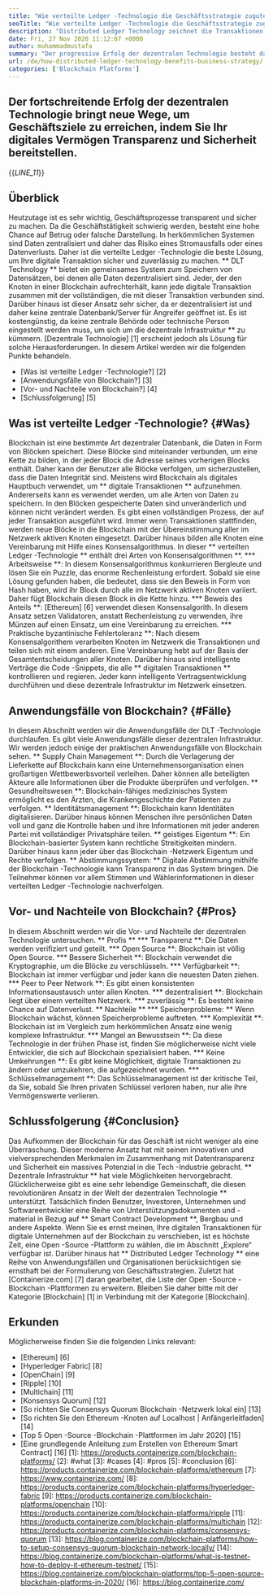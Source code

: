 ```yaml
---
title: "Wie verteilte Ledger -Technologie die Geschäftsstrategie zugute kommt" 
seoTitle: "Wie verteilte Ledger -Technologie die Geschäftsstrategie zugute kommt" 
description: "Distributed Ledger Technology zeichnet die Transaktionen auf eine nachvollziehbare Weise auf. In diesem Artikel geht es um die Auswirkungen der dezentralen Technologie auf die Wirtschaft." 
date: Fri, 27 Nov 2020 11:12:07 +0000
author: muhammadmustafa
summary: "Der progressive Erfolg der dezentralen Technologie besteht darin, neue Wege zu erreichen, um Geschäftsziele zu erreichen, indem Transparenz & amp; Sicherheit zu Ihren digitalen Vermögenswerten." 
url: /de/how-distributed-ledger-technology-benefits-business-strategy/
categories: ['Blockchain Platforms']
---
```


## Der fortschreitende Erfolg der dezentralen Technologie bringt neue Wege, um Geschäftsziele zu erreichen, indem Sie Ihr digitales Vermögen Transparenz und Sicherheit bereitstellen.
{{_LINE_11_}}

## Überblick
Heutzutage ist es sehr wichtig, Geschäftsprozesse transparent und sicher zu machen. Da die Geschäftstätigkeit schwierig werden, besteht eine hohe Chance auf Betrug oder falsche Darstellung. In herkömmlichen Systemen sind Daten zentralisiert und daher das Risiko eines Stromausfalls oder eines Datenverlusts. Daher ist die verteilte Ledger -Technologie die beste Lösung, um Ihre digitale Transaktion sicher und zuverlässig zu machen. ** DLT Technology ** bietet ein gemeinsames System zum Speichern von Datensätzen, bei denen alle Daten dezentralisiert sind. Jeder, der den Knoten in einer Blockchain aufrechterhält, kann jede digitale Transaktion zusammen mit der vollständigen, die mit dieser Transaktion verbunden sind. Darüber hinaus ist dieser Ansatz sehr sicher, da er dezentralisiert ist und daher keine zentrale Datenbank/Server für Angreifer geöffnet ist. Es ist kostengünstig, da keine zentrale Behörde oder technische Person eingestellt werden muss, um sich um die dezentrale Infrastruktur ** zu kümmern. [Dezentrale Technologie] [1] erscheint jedoch als Lösung für solche Herausforderungen.
In diesem Artikel werden wir die folgenden Punkte behandeln.
  * [Was ist verteilte Ledger -Technologie?] [2]
  * [Anwendungsfälle von Blockchain?] [3]
  * [Vor- und Nachteile von Blockchain?] [4]
  * [Schlussfolgerung] [5]

## Was ist verteilte Ledger -Technologie? {#Was}
Blockchain ist eine bestimmte Art dezentraler Datenbank, die Daten in Form von Blöcken speichert. Diese Blöcke sind miteinander verbunden, um eine Kette zu bilden, in der jeder Block die Adresse seines vorherigen Blocks enthält. Daher kann der Benutzer alle Blöcke verfolgen, um sicherzustellen, dass die Daten Integrität sind. Meistens wird Blockchain als digitales Hauptbuch verwendet, um ** digitale Transaktionen ** aufzunehmen. Andererseits kann es verwendet werden, um alle Arten von Daten zu speichern. In den Blöcken gespeicherte Daten sind unveränderlich und können nicht verändert werden.
Es gibt einen vollständigen Prozess, der auf jeder Transaktion ausgeführt wird. Immer wenn Transaktionen stattfinden, werden neue Blöcke in die Blockchain mit der Übereinstimmung aller im Netzwerk aktiven Knoten eingesetzt. Darüber hinaus bilden alle Knoten eine Vereinbarung mit Hilfe eines Konsensalgorithmus. In dieser ** verteilten Ledger -Technologie ** enthält drei Arten von Konsensalgorithmen **.
  *** Arbeitsweise **: In diesem Konsensalgorithmus konkurrieren Bergleute und lösen Sie ein Puzzle, das enorme Rechenleistung erfordert. Sobald sie eine Lösung gefunden haben, die bedeutet, dass sie den Beweis in Form von Hash haben, wird ihr Block durch alle im Netzwerk aktiven Knoten variiert. Daher fügt Blockchain diesen Block in die Kette hinzu.
  *** Beweis des Anteils **: [Ethereum] [6] verwendet diesen Konsensalgorith. In diesem Ansatz setzen Validatoren, anstatt Rechenleistung zu verwenden, ihre Münzen auf einen Einsatz, um eine Vereinbarung zu erreichen.
  *** Praktische byzantinische Fehlertoleranz **: Nach diesem Konsensalgorithem verarbeiten Knoten im Netzwerk die Transaktionen und teilen sich mit einem anderen. Eine Vereinbarung hebt auf der Basis der Gesamtentscheidungen aller Knoten.
Darüber hinaus sind intelligente Verträge die Code -Snippets, die alle ** digitalen Transaktionen ** kontrollieren und regieren. Jeder kann intelligente Vertragsentwicklung durchführen und diese dezentrale Infrastruktur im Netzwerk einsetzen.

## Anwendungsfälle von Blockchain? {#Fälle}
In diesem Abschnitt werden wir die Anwendungsfälle der DLT -Technologie durchlaufen. Es gibt viele Anwendungsfälle dieser dezentralen Infrastruktur. Wir werden jedoch einige der praktischen Anwendungsfälle von Blockchain sehen.
** Supply Chain Management **: Durch die Verlagerung der Lieferkette auf Blockchain kann eine Unternehmensorganisation einen großartigen Wettbewerbsvorteil verleihen. Daher können alle beteiligten Akteure alle Informationen über die Produkte überprüfen und verfolgen.
** Gesundheitswesen **: Blockchain-fähiges medizinisches System ermöglicht es den Ärzten, die Krankengeschichte der Patienten zu verfolgen.
** Identitätsmanagement **: Blockchain kann Identitäten digitalisieren. Darüber hinaus können Menschen ihre persönlichen Daten voll und ganz die Kontrolle haben und ihre Informationen mit jeder anderen Partei mit vollständiger Privatsphäre teilen.
** geistiges Eigentum **: Ein Blockchain-basierter System kann rechtliche Streitigkeiten mindern. Darüber hinaus kann jeder über das Blockchain -Netzwerk Eigentum und Rechte verfolgen.
** Abstimmungssystem: ** Digitale Abstimmung mithilfe der Blockchain -Technologie kann Transparenz in das System bringen. Die Teilnehmer können vor allem Stimmen und Wählerinformationen in dieser verteilten Ledger -Technologie nachverfolgen.

## Vor- und Nachteile von Blockchain? {#Pros}
In diesem Abschnitt werden wir die Vor- und Nachteile der dezentralen Technologie untersuchen.
** Profis **
  *** Transparenz **: Die Daten werden verifiziert und geteilt.
  *** Open Source **: Blockchain ist völlig Open Source.
  *** Bessere Sicherheit **: Blockchain verwendet die Kryptographie, um die Blöcke zu verschlüsseln.
  *** Verfügbarkeit **: Blockchain ist immer verfügbar und jeder kann die neuesten Daten ziehen.
  *** Peer to Peer Network **: Es gibt einen konsistenten Informationsaustausch unter allen Knoten.
  *** dezentralisiert **: Blockchain liegt über einem verteilten Netzwerk.
  *** zuverlässig **: Es besteht keine Chance auf Datenverlust.
** Nachteile **
  *** Speicherprobleme: ** Wenn Blockchain wächst, können Speicherprobleme auftreten.
  *** Komplexität **: Blockchain ist im Vergleich zum herkömmlichen Ansatz eine wenig komplexe Infrastruktur.
  *** Mangel an Bewusstsein **: Da diese Technologie in der frühen Phase ist, finden Sie möglicherweise nicht viele Entwickler, die sich auf Blockchain spezialisiert haben.
  *** Keine Umkehrungen **: Es gibt keine Möglichkeit, digitale Transaktionen zu ändern oder umzukehren, die aufgezeichnet wurden.
  *** Schlüsselmanagement **: Das Schlüsselmanagement ist der kritische Teil, da Sie, sobald Sie Ihren privaten Schlüssel verloren haben, nur alle Ihre Vermögenswerte verlieren.

## Schlussfolgerung {#Conclusion}
Das Aufkommen der Blockchain für das Geschäft ist nicht weniger als eine Überraschung. Dieser moderne Ansatz hat mit seinen innovativen und vielversprechenden Merkmalen im Zusammenhang mit Datentransparenz und Sicherheit ein massives Potenzial in die Tech -Industrie gebracht. ** Dezentrale Infrastruktur ** hat viele Möglichkeiten hervorgebracht. Glücklicherweise gibt es eine sehr lebendige Gemeinschaft, die diesen revolutionären Ansatz in der Welt der dezentralen Technologie ** unterstützt. Tatsächlich finden Benutzer, Investoren, Unternehmen und Softwareentwickler eine Reihe von Unterstützungsdokumenten und -material in Bezug auf ** Smart Contract Development **, Bergbau und andere Aspekte. Wenn Sie es ernst meinen, Ihre digitalen Transaktionen für digitale Unternehmen auf der Blockchain zu verschieben, ist es höchste Zeit, eine Open -Source -Plattform zu wählen, die im Abschnitt „Explore“ verfügbar ist.
Darüber hinaus hat ** Distributed Ledger Technology ** eine Reihe von Anwendungsfällen und Organisationen berücksichtigen sie ernsthaft bei der Formulierung von Geschäftsstrategien. Zuletzt hat [Containerize.com] [7] daran gearbeitet, die Liste der Open -Source -Blockchain -Plattformen zu erweitern. Bleiben Sie daher bitte mit der Kategorie [Blockchain] [1] in Verbindung mit der Kategorie [Blockchain].

## Erkunden
Möglicherweise finden Sie die folgenden Links relevant:
  * [Ethereum] [6]
  * [Hyperledger Fabric] [8]
  * [OpenChain] [9]
  * [Ripple] [10]
  * [Multichain] [11]
  * [Konsensys Quorum] [12]
  * [So richten Sie Consensys Quorum Blockchain -Netzwerk lokal ein] [13]
  * [So richten Sie den Ethereum -Knoten auf Localhost | Anfängerleitfaden] [14]
  * [Top 5 Open -Source -Blockchain -Plattformen im Jahr 2020] [15]
  * [Eine grundlegende Anleitung zum Erstellen von Ethereum Smart Contract] [16]
[1]: https://products.containerize.com/blockchain-platforms/
[2]: #what
[3]: #cases
[4]: #pros
[5]: #conclusion
[6]: https://products.containerize.com/blockchain-platforms/ethereum
[7]: https://www.containerize.com/
[8]: https://products.containerize.com/blockchain-platforms/hyperledger-fabric
[9]: https://products.containerize.com/blockchain-platforms/openchain
[10]: https://products.containerize.com/blockchain-platforms/ripple
[11]: https://products.containerize.com/blockchain-platforms/multichain
[12]: https://products.containerize.com/blockchain-platforms/consensys-quorum
[13]: https://blog.containerize.com/blockchain-platforms/how-to-setup-consensys-quorum-blockchain-network-locally/
[14]: https://blog.containerize.com/blockchain-platforms/what-is-testnet-how-to-deploy-it-ethereum-testnet/
[15]: https://blog.containerize.com/blockchain-platforms/top-5-open-source-blockchain-platforms-in-2020/
[16]: https://blog.containerize.com/
